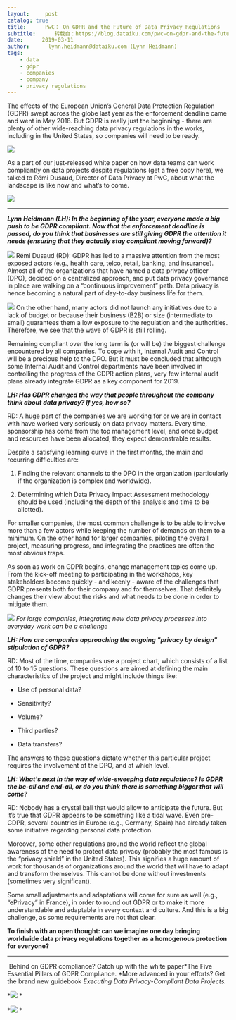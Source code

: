 ```yaml
---
layout:     post
catalog: true
title:      PwC： On GDPR and the Future of Data Privacy Regulations
subtitle:      转载自：https://blog.dataiku.com/pwc-on-gdpr-and-the-future-of-data-privacy-regulations
date:      2019-03-11
author:      lynn.heidmann@dataiku.com (Lynn Heidmann)
tags:
    - data
    - gdpr
    - companies
    - company
    - privacy regulations
---
```


The effects of the European Union’s General Data Protection Regulation (GDPR) swept across the globe last year as the enforcement deadline came and went in May 2018. But GDPR is really just the beginning - there are plenty of other wide-reaching data privacy regulations in the works, including in the United States, so companies will need to be ready.

![](https://blog.dataiku.com/hs-fs/hubfs/eu-flag.jpg?width=5184&name=eu-flag.jpg)


As a part of our just-released white paper on how data teams can work compliantly on data projects despite regulations (get a free copy here), we talked to Rémi Dusaud, Director of Data Privacy at PwC, about what the landscape is like now and what’s to come.

![](https://blog.dataiku.com/hs/cta/cta/default/2123903/75b1642f-7b0f-476b-b1f5-fe93bc3d55a4.png)


---

***Lynn Heidmann (LH): In the beginning of the year, everyone made a big push to be GDPR compliant. Now that the enforcement deadline is passed, do you think that businesses are still giving GDPR the attention it needs (ensuring that they actually stay compliant moving forward)?***

![](https://blog.dataiku.com/hs-fs/hubfs/re%CC%81mi-pwc.png?width=150&name=re%CC%81mi-pwc.png)
Rémi Dusaud (RD): GDPR has led to a massive attention from the most exposed actors (e.g., health care, telco, retail, banking, and insurance). Almost all of the organizations that have named a data privacy officer (DPO), decided on a centralized approach, and put data privacy governance in place are walking on a “continuous improvement” path. Data privacy is hence becoming a natural part of day-to-day business life for them.

![](https://blog.dataiku.com/hs-fs/hubfs/pwc-logo-small.jpg?width=167&name=pwc-logo-small.jpg)
On the other hand, many actors did not launch any initiatives due to a lack of budget or because their business (B2B) or size (intermediate to small) guarantees them a low exposure to the regulation and the authorities. Therefore, we see that the wave of GDPR is still rolling.

Remaining compliant over the long term is (or will be) the biggest challenge encountered by all companies. To cope with it, Internal Audit and Control will be a precious help to the DPO. But it must be concluded that although some Internal Audit and Control departments have been involved in controlling the progress of the GDPR action plans, very few internal audit plans already integrate GDPR as a key component for 2019.

***LH: Has GDPR changed the way that people throughout the company think about data privacy? If yes, how so?***

RD: A huge part of the companies we are working for or we are in contact with have worked very seriously on data privacy matters. Every time, sponsorship has come from the top management level, and once budget and resources have been allocated, they expect demonstrable results.

Despite a satisfying learning curve in the first months, the main and recurring difficulties are:

1. Finding the relevant channels to the DPO in the organization (particularly if the organization is complex and worldwide).

1. Determining which Data Privacy Impact Assessment methodology should be used (including the depth of the analysis and time to be allotted).


For smaller companies, the most common challenge is to be able to involve more than a few actors while keeping the number of demands on them to a minimum. On the other hand for larger companies, piloting the overall project, measuring progress, and integrating the practices are often the most obvious traps.

As soon as work on GDPR begins, change management topics come up. From the kick-off meeting to participating in the workshops, key stakeholders become quickly - and keenly - aware of the challenges that GDPR presents both for their company and for themselves. That definitely changes their view about the risks and what needs to be done in order to mitigate them.

![](https://blog.dataiku.com/hs-fs/hubfs/people-working-together.jpg?width=303&name=people-working-together.jpg)
*For large companies, integrating new data privacy processes into everyday work can be a challenge*

***LH: How are companies approaching the ongoing "privacy by design" stipulation of GDPR?***

RD: Most of the time, companies use a project chart, which consists of a list of 10 to 15 questions. These questions are aimed at defining the main characteristics of the project and might include things like:

- Use of personal data?

- Sensitivity?

- Volume?

- Third parties?

- Data transfers?


The answers to these questions dictate whether this particular project requires the involvement of the DPO, and at which level.

***LH: What's next in the way of wide-sweeping data regulations? Is GDPR the be-all and end-all, or do you think there is something bigger that will come?***

RD: Nobody has a crystal ball that would allow to anticipate the future. But it’s true that GDPR appears to be something like a tidal wave. Even pre-GDPR, several countries in Europe (e.g., Germany, Spain) had already taken some initiative regarding personal data protection.

Moreover, some other regulations around the world reflect the global awareness of the need to protect data privacy (probably the most famous is the “privacy shield” in the United States). This signifies a huge amount of work for thousands of organizations around the world that will have to adapt and transform themselves. This cannot be done without investments (sometimes very significant).

Some small adjustments and adaptations will come for sure as well (e.g., “ePrivacy” in France), in order to round out GDPR or to make it more understandable and adaptable in every context and culture. And this is a big challenge, as some requirements are not that clear.

> 
**To finish with an open thought: can we imagine one day bringing worldwide data privacy regulations together as a homogenous protection for everyone?**


---

 Behind on GDPR compliance? Catch up with the white paper*The Five Essential Pillars of GDPR Compliance. *More advanced in your efforts? Get the brand new guidebook *Executing Data Privacy-Compliant Data Projects.*

*![](https://blog.dataiku.com/hs-fs/hubfs/3-page-preview-with-cover.png?width=308&name=3-page-preview-with-cover.png)
*

*![](https://blog.dataiku.com/hs/cta/cta/default/2123903/75b1642f-7b0f-476b-b1f5-fe93bc3d55a4.png)
*
